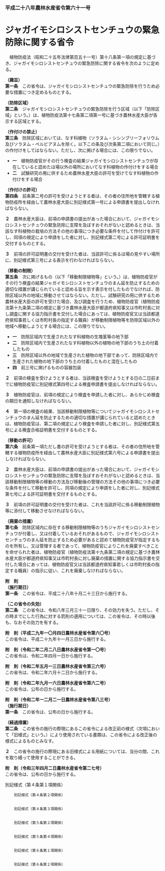 ### 平成二十八年農林水産省令第六十一号  
# ジャガイモシロシストセンチュウの緊急防除に関する省令  
　植物防疫法（昭和二十五年法律第百五十一号）第十八条第一項の規定に基づき、ジャガイモシロシストセンチュウの緊急防除に関する省令を次のように定める。  
  
**（趣旨）**  
**第一条**　この省令は、ジャガイモシロシストセンチュウの緊急防除を行うため必要な措置につき定めるものとする。  
  
**（防除区域）**  
**第二条**　ジャガイモシロシストセンチュウの緊急防除を行う区域（以下「防除区域」という。）は、植物防疫法第十七条第二項第一号に基づき農林水産大臣が告示する区域とする。  
  
**（作付けの禁止）**  
**第三条**　防除区域においては、なす科植物（ソラヌム・シシンブリーフォリウム及びソラヌム・ペルビアヌムを除く。以下この条及び次条第二項において同じ。）の作付けをしてはならない。ただし、次に掲げる場合には、この限りでない。  
* **一**　植物防疫官がその行う検査の結果ジャガイモシロシストセンチュウが存在していると認めたほ場以外の場所においてなす科植物の作付けをする場合  
* **二**　試験研究の用に供するため農林水産大臣の許可を受けてなす科植物の作付けをする場合  
  
**（作付けの許可）**  
**第四条**　前条第二号の許可を受けようとする者は、その者の住所地を管轄する植物防疫所を経由して農林水産大臣に別記様式第一号による申請書を提出しなければならない。  
  
**２**　農林水産大臣は、前項の申請書の提出があった場合において、ジャガイモシロシストセンチュウの緊急防除に支障を及ぼすおそれがないと認めるときは、当該なす科植物の栽培の方法その他の事項につき必要な条件を付して作付けを許可し、同項の規定により申請をした者に対し、別記様式第二号による許可証明書を交付するものとする。  
  
**３**　前項の許可証明書の交付を受けた者は、当該許可に係るほ場の見やすい場所に、別記様式第三号による表示を行わなければならない。  
  
**（移動の制限）**  
**第五条**　次に掲げるもの（以下「移動制限植物等」という。）は、植物防疫官がその行う検査の結果ジャガイモシロシストセンチュウのまん延を防止するための適切な措置が講じられていると認める旨を示す表示を付したものでなければ、防除区域以外の地域に移動させてはならない。ただし、試験研究の用に供するため農林水産大臣の許可を受けた場合、及び調査を行うため、植物防疫官（植物防疫法第十九条第二項の規定に基づき農林水産大臣が都道府県知事又は市町村長に対し調査に関する協力指示書を交付した場合にあっては、植物防疫官又は当該都道府県知事若しくは市町村長の指定する職員）が移動制限植物等を防除区域以外の地域へ移動しようとする場合には、この限りでない。  
* **一**　防除区域内で生産されたなす科植物の生塊茎等の地下部  
* **二**　防除区域内で生産されたなす科植物以外の植物の地下部のうち土の付着したもの  
* **三**　防除区域以外の地域で生産された植物の地下部であって、防除区域内で生産された植物の地下部のうち土の付着したものと混在したもの  
* **四**　前三号に掲げるものの容器包装  
  
**２**　前項の検査を受けようとする者は、当該検査を受けようとする日の二日前までに植物防疫官に別記様式第四号による検査申請書を提出しなければならない。  
  
**３**　植物防疫官は、前項の規定により検査を申請した者に対し、あらかじめ検査の期日を通知しなければならない。  
  
**４**　第一項の検査の結果、当該移動制限植物等についてジャガイモシロシストセンチュウのまん延を防止するための適切な措置が講じられていると認めたときは、植物防疫官は、第二項の規定により検査を申請した者に対し、別記様式第五号による検査合格証明書を交付するものとする。  
  
**（移動の許可）**  
**第六条**　前条第一項ただし書の許可を受けようとする者は、その者の住所地を管轄する植物防疫所を経由して農林水産大臣に別記様式第六号による申請書を提出しなければならない。  
  
**２**　農林水産大臣は、前項の申請書の提出があった場合において、ジャガイモシロシストセンチュウの緊急防除に支障を及ぼすおそれがないと認めるときは、当該移動制限植物等の移動の方法及び移動後の管理の方法その他の事項につき必要な条件を付して移動を許可し、同項の規定により申請をした者に対し、別記様式第七号による許可証明書を交付するものとする。  
  
**３**　前項の許可証明書の交付を受けた者は、これを当該許可に係る移動制限植物等に添付して移動させなければならない。  
  
**（廃棄の措置）**  
**第七条**　防除区域内に存在する移動制限植物等のうちジャガイモシロシストセンチュウが付着し、又は付着しているおそれがあるもので、ジャガイモシロシストセンチュウのまん延を防止するため必要があると認めて植物防疫官が指定するものを所有し、又は管理する者であって、植物防疫官によりこれを廃棄すべきことを命ぜられた者は、植物防疫官（植物防疫法第十九条第二項の規定に基づき農林水産大臣が都道府県知事又は市町村長に対し廃棄の措置に関する協力指示書を交付した場合にあっては、植物防疫官又は当該都道府県知事若しくは市町村長の指定する職員）の指示に従い、これを廃棄しなければならない。  
  
**附　則**  
**（施行期日）**  
**第一条**　この省令は、平成二十八年十月二十三日から施行する。  
  
**（この省令の失効）**  
**第二条**　この省令は、令和八年三月三十一日限り、その効力を失う。ただし、その時までにした行為に対する罰則の適用については、この省令は、その時以後も、なおその効力を有する。  
  
**附　則（平成二九年一〇月四日農林水産省令第六〇号）**  
この省令は、平成二十九年十一月三日から施行する。  
  
**附　則（令和二年二月二八日農林水産省令第一〇号）**  
この省令は、令和二年四月一日から施行する。  
  
**附　則（令和二年五月一三日農林水産省令第三六号）**  
この省令は、令和二年六月十二日から施行する。  
  
**附　則（令和二年九月一六日農林水産省令第六二号）**  
この省令は、公布の日から施行する。  
  
**附　則（令和二年一二月二一日農林水産省令第八三号）**  
**（施行期日）**  
**第一条**　この省令は、公布の日から施行する。  
  
**（経過措置）**  
**第二条**　この省令の施行の際現にあるこの省令による改正前の様式（次項において「旧様式」という。）により使用されている書類は、この省令による改正後の様式によるものとみなす。  
  
**２**　この省令の施行の際現にある旧様式による用紙については、当分の間、これを取り繕って使用することができる。  
  
**附　則（令和三年四月二日農林水産省令第二七号）**  
この省令は、公布の日から施行する。  
  
別記様式（第４条第１項関係）  

          
        別記様式（第４条第２項関係）  

          
        別記様式（第４条第３項関係）  

          
        別記様式（第５条第２項関係）  

          
        別記様式（第５条第４項関係）  

          
        別記様式（第６条第１項関係）  

          
        別記様式（第６条第２項関係）  

          
        